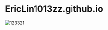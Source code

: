# EricLin1013zz.github.io
![123321](https://user-images.githubusercontent.com/91250428/134488679-ffeb3952-97f3-479a-9727-3e6e206245ad.jpg)
